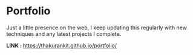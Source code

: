 # Portfolio


Just a little presence on the web, I keep updating this regularly with new techniques and any latest projects I complete. 

<b> LINK : </b> https://thakurankit.github.io/portfolio/

